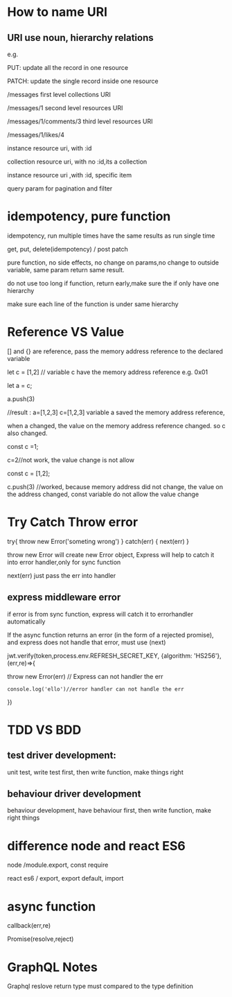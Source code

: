 # How to name URI
## URI use noun, hierarchy relations
e.g.

PUT: update all the record in one resource

PATCH: update the single record inside one resource

/messages    first level collections URI

/messages/1  second level resources URI

/messages/1/comments/3   third level resources URI

/messages/1/likes/4

instance resource uri, with :id

collection resource uri, with no :id,its a collection

instance resource uri ,with :id, specific item

query param for pagination and filter

# idempotency, pure function

idempotency, run multiple times have the same results as run single time

get, put, delete(idempotency)  / post patch

pure function, no side effects, no change on params,no change to outside variable, same param return same result.

do not use too long if function, return early,make sure the if only have one hierarchy

make sure each line of the function is under same hierarchy
# Reference VS Value

[] and {} are reference, pass the memory address reference to the declared variable

let c = [1,2] // variable c have the memory address reference e.g. 0x01

let a = c;

a.push(3)

//result : a=[1,2,3] c=[1,2,3] variable a saved the memory address reference, 

when a changed, the value on the memory address reference changed. so c also changed.

const c =1;

c=2//not work, the value change is not allow

const c = [1,2];

c.push(3) //worked, because memory address did not change, the value on the address changed, const variable do not allow the value change

# Try Catch Throw error

try{
    throw new Error('someting wrong') 
} catch(err) {
    next(err) 
}

throw new Error will create new Error object, Express will help to catch it into error handler,only for sync function

next(err) just pass the err into handler

## express middleware error

if error is from sync function, express will catch it to errorhandler automatically

If the async function returns an error (in the form of a rejected promise), and express does not handle that error, must use (next)

jwt.verify(token,process.env.REFRESH_SECRET_KEY, {algorithm: 'HS256'},(err,re)=>{

throw new Error(err) // Express can not handler the err

    console.log('ello')//error handler can not handle the err
})

# TDD VS BDD

## test driver development:

unit test, write test first, then write function, make things right

## behaviour driver development

behaviour development, have behaviour first, then write function, make right things

# difference node and react ES6 

node /module.export,  const require

react es6 / export, export default, import

# async function

callback(err,re)

Promise(resolve,reject)

# GraphQL Notes

Graphql reslove return type must compared to the type definition